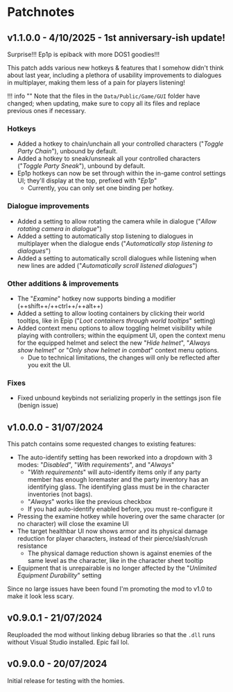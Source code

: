 # Patchnotes

## v1.1.0.0 - 4/10/2025 - 1st anniversary-ish update!
Surprise!!! Ep1p is epiback with more DOS1 goodies!!!

This patch adds various new hotkeys & features that I somehow didn't think about last year, including a plethora of usability improvements to dialogues in multiplayer, making them less of a pain for players listening!

!!! info ""
    Note that the files in the `Data/Public/Game/GUI` folder have changed; when updating, make sure to copy all its files and replace previous ones if necessary.

### Hotkeys
- Added a hotkey to chain/unchain all your controlled characters ("*Toggle Party Chain*"), unbound by default.
- Added a hotkey to sneak/unsneak all your controlled characters ("*Toggle Party Sneak*"), unbound by default.
- Ep1p hotkeys can now be set through within the in-game control settings UI; they'll display at the top, prefixed with "*Ep1p*"
    - Currently, you can only set one binding per hotkey.

### Dialogue improvements
- Added a setting to allow rotating the camera while in dialogue ("*Allow rotating camera in dialogue*")
- Added a setting to automatically stop listening to dialogues in multiplayer when the dialogue ends ("*Automatically stop listening to dialogues*")
- Added a setting to automatically scroll dialogues while listening when new lines are added ("*Automatically scroll listened dialogues*")

### Other additions & improvements
- The "*Examine*" hotkey now supports binding a modifier (++shift++/++ctrl++/++alt++)
- Added a setting to allow looting containers by clicking their world tooltips, like in Epip ("*Loot containers through world tooltips*" setting)
- Added context menu options to allow toggling helmet visibility while playing with controllers; within the equipment UI, open the context menu for the equipped helmet and select the new "*Hide helmet*", "*Always show helmet*" or "*Only show helmet in combat*" context menu options.
    - Due to technical limitations, the changes will only be reflected after you exit the UI.

### Fixes
- Fixed unbound keybinds not serializing properly in the settings json file (benign issue)

## v1.0.0.0 - 31/07/2024
This patch contains some requested changes to existing features:

- The auto-identify setting has been reworked into a dropdown with 3 modes: "*Disabled*", "*With requirements*", and "*Always*"
    - "*With requirements*" will auto-identify items only if any party member has enough loremaster and the party inventory has an identifying glass. The identifying glass must be in the character inventories (not bags).
    - "*Always*" works like the previous checkbox
    - If you had auto-identify enabled before, you must re-configure it
- Pressing the examine hotkey while hovering over the same character (or no character) will close the examine UI
- The target healthbar UI now shows armor and its physical damage reduction for player characters, instead of their pierce/slash/crush resistance
    - The physical damage reduction shown is against enemies of the same level as the character, like in the character sheet tooltip
- Equipment that is unrepairable is no longer affected by the "*Unlimited Equipment Durability*" setting

Since no large issues have been found I'm promoting the mod to v1.0 to make it look less scary.

## v0.9.0.1 - 21/07/2024
Reuploaded the mod without linking debug libraries so that the `.dll` runs without Visual Studio installed. Epic fail lol.

## v0.9.0.0 - 20/07/2024

Initial release for testing with the homies.